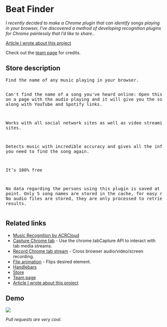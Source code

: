 # Beat Finder

<p><i>I recently decided to make a Chrome plugin that can identify songs playing in your browser, I’ve discovered a method of developing recognition plugins for Chrome painlessly that I’d like to share.</i>.</p>
<a href="https://www.acrcloud.com/blog/how-to-make-a-chrome-music-finder-extension" target="_blank">Article I wrote about this project<a>

Check out the <a href="https://www.thomaslindauer.com" target="_blank">team page<a> for credits.

<h2>Store description</h2>
<pre>
Find the name of any music playing in your browser.

Can't find the name of a song you've heard online:
Open this plugin on a page with the audio playing and it will give you the song name, along with YouTube and Spotify links. 

Works with all social network sites as well as video streaming sites.

Detects music with incredible accuracy and gives all the information you need to find the song again.

It’s 100% free

No data regarding the persons using this plugin is saved at any point.
Only 5 song names are stored in the cache, for easy re-discovery.
No audio files are stored, they are only processed to retrieve song name results.
</pre>

<h2>Related links</h2>

<ul>
<li><a href="https://www.acrcloud.com/" target="blank">Music Recognition by ACRCloud<a></li>

<li><a href="https://developer.chrome.com/extensions/tabCapture" target="_blank">Capture Chrome tab<a> - Use the chrome.tabCapture API to interact with tab media streams.</li>

<li><a href="https://github.com/streamproc/MediaStreamRecorder" target="_blank">Record Chrome tab stream<a> - Cross browser audio/video/screen recording.</li>

<li><a href="https://nnattawat.github.io/flip/" target="_blank">Flip animation<a> - Flips desired element.</li>

<li><a href="http://handlebarsjs.com/" target="_blank">Handlebars<a></li>

<li><a href="https://chrome.google.com/webstore/detail/beatfinder/ndenpgejcjbklgdhdhimhdbfbcnbknpg" target="_blank">Store<a></li>

<li><a href="https://www.thomaslindauer.com" target="_blank">Team page<a></li>

<li><a href="https://www.acrcloud.com/blog/how-to-make-a-chrome-music-finder-extension" target="_blank">Article I wrote about this project<a></li>
</ul> 

<h2>Demo</h2>
<img src="http://i.imgur.com/5fbbZ9Y.gif"/>

<p><i>Pull requests are very cool</i>.</p>
